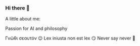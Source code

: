 ### Hi there 👋

<!--
**Nazalekser/Nazalekser** is a ✨ _special_ ✨ repository because its `README.md` (this file) appears on your GitHub profile.

Here are some ideas to get you started:

- 🔭 I’m currently working on ...
- 🌱 I’m currently learning ...
- 👯 I’m looking to collaborate on ...
- 🤔 I’m looking for help with ...
- 💬 Ask me about ...
- 📫 How to reach me: ...
- 😄 Pronouns: ...
- ⚡ Fun fact: ...
-->

A little about me: 

Passion for AI and philosophy

Γνῶθι σεαυτόν 😉 Lex iniusta non est lex 😏 Never say never 🤗


